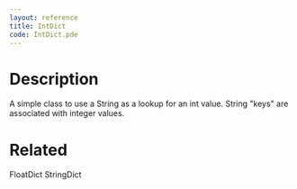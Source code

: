 ```yaml
---
layout: reference
title: IntDict
code: IntDict.pde
---
```


# Description

A simple class to use a String as a lookup for an int value. String "keys" are associated with integer values.

# Related

FloatDict
StringDict

